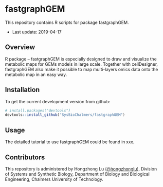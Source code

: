 # fastgraphGEM
This repository contains R scripts for package fastgraphGEM.
* Last update: 2019-04-17

## Overview
R package – fastgraphGEM is especially designed to draw and visualize the metabolic maps for GEMs models in large scale. Together with cellDesigner, fastgraphGEM also make it possible to map multi-layers omics data onto the metabolic map in an easy way.


## Installation

To get the current development version from github:

```R
# install.packages("devtools")
devtools::install_github("SysBioChalmers/fastgraphGEM")
```


## Usage

The detailed tutorial to use fastgraphGEM could be found in xxx.


## Contributors

This repository is administered by Hongzhong Lu ([@hongzhonglu](https://github.com/hongzhonglu)), Division of Systems and Synthetic Biology, Department of Biology and Biological Engineering, Chalmers University of Technology.
